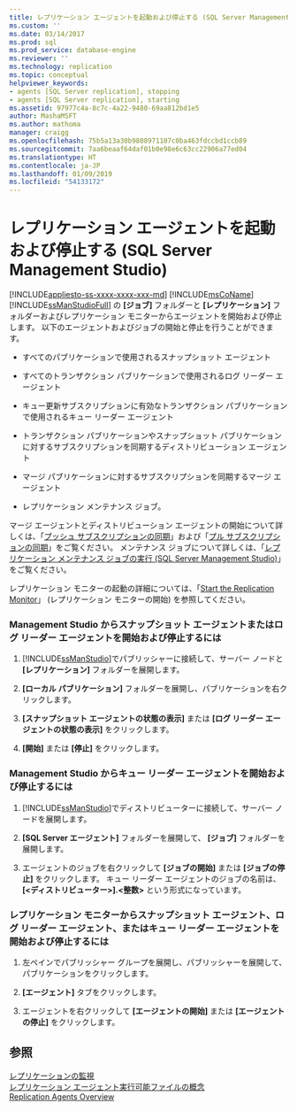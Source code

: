 ```yaml
---
title: レプリケーション エージェントを起動および停止する (SQL Server Management Studio) | Microsoft Docs
ms.custom: ''
ms.date: 03/14/2017
ms.prod: sql
ms.prod_service: database-engine
ms.reviewer: ''
ms.technology: replication
ms.topic: conceptual
helpviewer_keywords:
- agents [SQL Server replication], stopping
- agents [SQL Server replication], starting
ms.assetid: 97977c4a-8c7c-4a22-9480-69aa812bd1e5
author: MashaMSFT
ms.author: mathoma
manager: craigg
ms.openlocfilehash: 75b5a13a30b9808971107c0ba463fdccbd1ccb89
ms.sourcegitcommit: 7aa6beaaf64daf01b0e98e6c63cc22906a77ed04
ms.translationtype: HT
ms.contentlocale: ja-JP
ms.lasthandoff: 01/09/2019
ms.locfileid: "54133172"
---
```

# <a name="start-and-stop-a-replication-agent-sql-server-management-studio"></a>レプリケーション エージェントを起動および停止する (SQL Server Management Studio)
[!INCLUDE[appliesto-ss-xxxx-xxxx-xxx-md](../../../includes/appliesto-ss-xxxx-xxxx-xxx-md.md)]
  [!INCLUDE[msCoName](../../../includes/msconame-md.md)] [!INCLUDE[ssManStudioFull](../../../includes/ssmanstudiofull-md.md)] の **[ジョブ]** フォルダーと **[レプリケーション]** フォルダーおよびレプリケーション モニターからエージェントを開始および停止します。 以下のエージェントおよびジョブの開始と停止を行うことができます。  
  
-   すべてのパブリケーションで使用されるスナップショット エージェント  
  
-   すべてのトランザクション パブリケーションで使用されるログ リーダー エージェント  
  
-   キュー更新サブスクリプションに有効なトランザクション パブリケーションで使用されるキュー リーダー エージェント  
  
-   トランザクション パブリケーションやスナップショット パブリケーションに対するサブスクリプションを同期するディストリビューション エージェント  
  
-   マージ パブリケーションに対するサブスクリプションを同期するマージ エージェント  
  
-   レプリケーション メンテナンス ジョブ。  
  
 マージ エージェントとディストリビューション エージェントの開始について詳しくは、「[プッシュ サブスクリプションの同期](../../../relational-databases/replication/synchronize-a-push-subscription.md)」および「[プル サブスクリプションの同期](../../../relational-databases/replication/synchronize-a-pull-subscription.md)」をご覧ください。 メンテナンス ジョブについて詳しくは、「[レプリケーション メンテナンス ジョブの実行 &#40;SQL Server Management Studio&#41;](../../../relational-databases/replication/administration/run-replication-maintenance-jobs-sql-server-management-studio.md)」をご覧ください。  
  
 レプリケーション モニターの起動の詳細については、「[Start the Replication Monitor](../../../relational-databases/replication/monitor/start-the-replication-monitor.md)」 (レプリケーション モニターの開始) を参照してください。  
  
### <a name="to-start-and-stop-a-snapshot-agent-or-log-reader-agent-from-management-studio"></a>Management Studio からスナップショット エージェントまたはログ リーダー エージェントを開始および停止するには  
  
1.  [!INCLUDE[ssManStudio](../../../includes/ssmanstudio-md.md)]でパブリッシャーに接続して、サーバー ノードと **[レプリケーション]** フォルダーを展開します。  
  
2.  **[ローカル パブリケーション]** フォルダーを展開し、パブリケーションを右クリックします。  
  
3.  **[スナップショット エージェントの状態の表示]** または **[ログ リーダー エージェントの状態の表示]** をクリックします。  
  
4.  **[開始]** または **[停止]** をクリックします。  
  
### <a name="to-start-and-stop-a-queue-reader-agent-from-management-studio"></a>Management Studio からキュー リーダー エージェントを開始および停止するには  
  
1.  [!INCLUDE[ssManStudio](../../../includes/ssmanstudio-md.md)]でディストリビューターに接続して、サーバー ノードを展開します。  
  
2.  **[SQL Server エージェント]** フォルダーを展開して、 **[ジョブ]** フォルダーを展開します。  
  
3.  エージェントのジョブを右クリックして **[ジョブの開始]** または **[ジョブの停止]** をクリックします。 キュー リーダー エージェントのジョブの名前は、**[\<ディストリビューター>].\<整数>** という形式になっています。  
  
### <a name="to-start-and-stop-a-snapshot-agent-log-reader-agent-or-queue-reader-agent-from-replication-monitor"></a>レプリケーション モニターからスナップショット エージェント、ログ リーダー エージェント、またはキュー リーダー エージェントを開始および停止するには  
  
1.  左ペインでパブリッシャー グループを展開し、パブリッシャーを展開して、パブリケーションをクリックします。  
  
2.  **[エージェント]** タブをクリックします。  
  
3.  エージェントを右クリックして **[エージェントの開始]** または **[エージェントの停止]** をクリックします。  
  
## <a name="see-also"></a>参照  
 [レプリケーションの監視](../../../relational-databases/replication/monitor/monitoring-replication.md)   
 [レプリケーション エージェント実行可能ファイルの概念](../../../relational-databases/replication/concepts/replication-agent-executables-concepts.md)   
 [Replication Agents Overview](../../../relational-databases/replication/agents/replication-agents-overview.md)  
  
  
